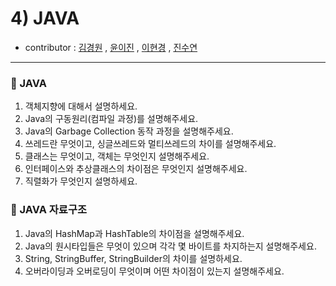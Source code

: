 # 4) JAVA 
- contributor : [김경원](https://github.com/shining8543) , [윤이진](https://github.com/483759) , [이현경](https://github.com/honggoii) , [진수연](https://github.com/jjuyeon)
<hr/>

### :notebook_with_decorative_cover: JAVA
1. 객체지향에 대해서 설명하세요.
2. Java의 구동원리(컴파일 과정)를 설명해주세요.
3. Java의 Garbage Collection 동작 과정을 설명해주세요.
4. 쓰레드란 무엇이고, 싱글쓰레드와 멀티쓰레드의 차이를 설명해주세요.
5. 클래스는 무엇이고, 객체는 무엇인지 설명해주세요.
6. 인터페이스와 추상클래스의 차이점은 무엇인지 설명해주세요.
7. 직렬화가 무엇인지 설명하세요.

### :notebook_with_decorative_cover: JAVA 자료구조
1. Java의 HashMap과 HashTable의 차이점을 설명해주세요.
2. Java의 원시타입들은 무엇이 있으며 각각 몇 바이트를 차지하는지 설명해주세요.
3. String, StringBuffer, StringBuilder의 차이를 설명하세요.
4. 오버라이딩과 오버로딩이 무엇이며 어떤 차이점이 있는지 설명해주세요.
